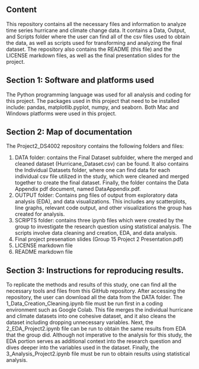 ## Content ##
This repository contains all the necessary files and information to analyze time series hurricane and climate change data. It contains a Data, Output, and Scripts folder where the user can find all of the csv files used to obtain the data, as well as scripts used for transforming and analyzing the final dataset. The repository also contains the README (this file) and the LICENSE markdown files, as well as the final presentation slides for the project. 

## Section 1: Software and platforms used 
The Python programming language was used for all analysis and coding for this project. The packages used in this project that need to be installed include: pandas, matplotlib.pyplot, numpy, and seaborn. Both Mac and Windows platforms were used in this project.

## Section 2: Map of documentation 
The Project2_DS4002 repository contains the following folders and files:
1. DATA folder: contains the Final Dataset subfolder, where the merged and cleaned dataset (Hurricane_Dataset.csv) can be found. It also contains the Individual Datasets folder, where one can find data for each individual csv file utilized in the study, which were cleaned and merged together to create the final dataset. Finally, the folder contains the Data Appendix pdf document, named DataAppendix.pdf.
2. OUTPUT folder: Contains png files of output from exploratory data analysis (EDA), and data visualizations. This includes any scatterplots, line graphs, relevant code output, and other visualizations the group has created for analysis.
3. SCRIPTS folder: contains three ipynb files which were created by the group to investigate the research question using statistical analysis. The scripts involve data cleaning and creation, EDA, and data analysis.
4. Final project presenation slides (Group 15 Project 2 Presentation.pdf)
5. LICENSE markdown file
6. README markdown file

## Section 3: Instructions for reproducing results. 
To replicate the methods and results of this study, one can find all the necessary tools and files from this GitHub repository. After accessing the repository, the user can download all the data from the DATA folder. The 1_Data_Creation_Cleaning.ipynb file must be run first in a coding environment such as Google Colab. This file merges the individual hurricane and climate datasets into one cohesive dataset, and it also cleans the dataset including dropping unnecessary variables. Next, the 2_EDA_Project2.ipynb file can be run to obtain the same results from EDA that the group did. Although not imperative to the analysis for this study, the EDA portion serves as additional context into the research question and dives deeper into the variables used in the dataset. Finally, the 3_Analysis_Project2.ipynb file must be run to obtain results using statistical analysis.

